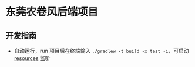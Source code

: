 # 东莞农卷风后端项目

## 开发指南

- 自动运行，run 项目后在终端输入 `./gradlew -t build -x test -i`，可启动 [resources](src%2Fmain%2Fresources) 监听